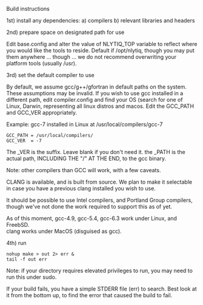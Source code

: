 Build instructions

1st) install any dependencies:
	a) compilers
	b) relevant libraries and headers

2nd) prepare space on designated path for use

Edit base.config and alter the value of NLYTIQ_TOP variable to reflect
where you would like the tools to reside.  Default if /opt/nlytiq, though 
you may put them anywhere ... though ... we do not recommend overwriting 
your platform tools (usually /usr).  

3rd) set the default compiler to use

By default, we assume gcc/g++/gfortran in default paths on the system.  These 
assumptions may be invalid.  If you wish to use gcc installed in a different 
path, edit compiler.config and find your OS (search for one of Linux, Darwin,
representing all linux distros and macos.  Edit the GCC_PATH and GCC_VER 
appropriately.

Example: gcc-7 installed in Linux at /usr/local/compilers/gcc-7

	GCC_PATH = /usr/local/compilers/
	GCC_VER  = -7

The _VER is the suffix.  Leave blank if you don't need it.
the _PATH is the actual path, INCLUDING THE "/" AT THE END, to the gcc
binary.

Note: other compilers than GCC will work, with a few caveats.  

CLANG is available, and is built from source.  We plan to make it selectable
in case you have a previous clang installed you wish to use.

It should be possible to use Intel compilers, and Portland Group compilers,
though we've not done the work required to support this as of yet.

As of this moment, gcc-4.9, gcc-5.4, gcc-6.3 work under Linux, and FreebSD.  
clang works under MacOS (disguised as gcc). 

4th) run 

	nohup make > out 2> err &
	tail -f out err

Note:  if your directory requires elevated privileges to run, you may need to
run this under sudo.

If your build fails, you have a simple STDERR file (err) to search.  Best look
at it from the bottom up, to find the error that caused the build to fail.


